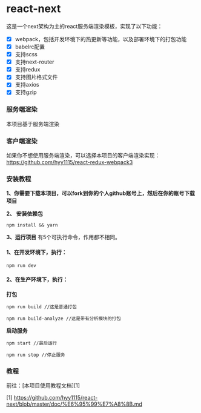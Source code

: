# react-next
这是一个next架构为主的react服务端渲染模板，实现了以下功能：

- [x] webpack，包括开发环境下的热更新等功能，以及部署环境下的打包功能
- [x] babelrc配置
- [x] 支持scss
- [x] 支持next-router
- [x] 支持redux
- [x] 支持图片格式文件
- [x] 支持axios
- [x] 支持gzip

### 服务端渲染

本项目基于服务端渲染

### 客户端渲染
如果你不想使用服务端渲染，可以选择本项目的客户端渲染实现：https://github.com/hyy1115/react-redux-webpack3

### 安装教程
**1、你需要下载本项目，可以fork到你的个人github账号上，然后在你的账号下载项目**

**2、 安装依赖包**
```text
npm install && yarn
```

**3、运行项目**
有5个可执行命令，作用都不相同。

#### 1、在开发环境下，执行：
```text
npm run dev
```

#### 2、在生产环境下，执行：

**打包**

```text
npm run build //这是普通打包

npm run build-analyze //这是带有分析模块的打包
```

**启动服务**
```text
npm start //最后运行

npm run stop //停止服务
```

### 教程

前往：[本项目使用教程文档][1]

[1] https://github.com/hyy1115/react-next/blob/master/doc/%E6%95%99%E7%A8%8B.md